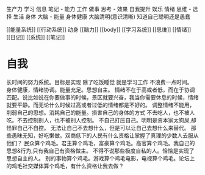 生产力
学习 信息 笔记 - 能力
工作 做事 思考 - 效果
自我提升
娱乐 情绪 思维 - 选择
生活 身体 大脑 - 能量
	身体健康 大脑清明(意识清晰)
	知道自己聪明还是愚蠢

[[能量系统]]
[[行动系统]] 动身
[[脑力]]
[[body]] 
[[学习系统]]
[[思维]]
[[情绪]]
[[日记]]
[[系统]]
[[笔记]]
# 自我
长时间的努力系统。目标是实现 除了吃饭睡觉 就是学习工作 不浪费一点时间。
身体健康，情绪协调。能量充足。思想自主。
情绪不在于高或者低，而在于协调匹配。说比如说在你要做事的时候，景区就要兴奋，我当你需要休息的时候，情绪就要平静。而无论什么时候过高或者过低的情绪都是不好的。
调整情绪不能用，削弱自己的思想。消耗自己的能量。损害自己的身体的方式
不去吃人，也不被人吃。不去控制别人，也不被别人控制。
不自己打压自己。明明是资本家太狗屎,却怪罪自己不自控。
无法让自己不去想什么，但是可以让自己去想什么来替代。
那些愚昧无知，好吃懒做。双商低下的人民有什么资格让掌握了真理的少数人去服从他们？
民众算个鸡毛。君主算个鸡毛，富豪算个鸡毛。高官算个鸡毛。我自己的思想&行为,只有我自己有资格做主。
不得不说那些极度自私的人。恰恰是实现了思想自主的人。
别的事物算个鸡毛。游戏算个鸡毛电影，电视算个鸡毛。论坛上的鸡毛社交媒体算个鸡毛，有什么资格让我去做？

